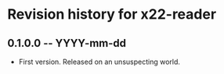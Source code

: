 # Revision history for x22-reader

## 0.1.0.0 -- YYYY-mm-dd

* First version. Released on an unsuspecting world.
